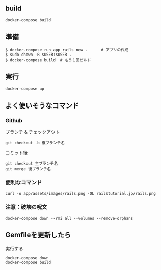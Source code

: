 

## build

    docker-compose build


## 準備

    $ docker-compose run app rails new .      # アプリの作成
    $ sudo chown -R $USER:$USER .
    $ docker-compose build  # もう１回ビルド


## 実行

    docker-compose up

## よく使いそうなコマンド

### Github

ブランチ & チェックアウト

    git checkout -b 復ブランチ名

コミット後

    git checkout 主ブランチ名
    git merge 復ブランチ名

### 便利なコマンド

    curl -o app/assets/images/rails.png -OL railstutorial.jp/rails.png

### **注意**：破壊の呪文

    docker-compose down --rmi all --volumes --remove-orphans
## Gemfileを更新したら

実行する

    docker-compose down
    docker-compose build

